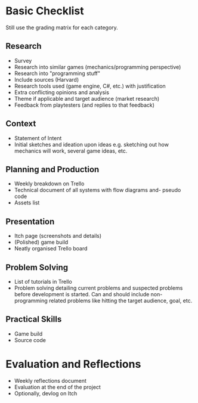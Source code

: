 # Basic Checklist
Still use the grading matrix for each category.

## Research
- Survey
- Research into similar games (mechanics/programming perspective)
- Research into "programming stuff"
- Include sources (Harvard)
- Research tools used (game engine, C#, etc.) with justification
- Extra conflicting opinions and analysis
- Theme if applicable and target audience (market research)
- Feedback from playtesters (and replies to that feedback)

## Context
- Statement of Intent
- Initial sketches and ideation upon ideas e.g. sketching out how mechanics will work, several game ideas, etc.

## Planning and Production
- Weekly breakdown on Trello
- Technical document of all systems with flow diagrams and- pseudo code
- Assets list

## Presentation
- Itch page (screenshots and details)
- (Polished) game build
- Neatly organised Trello board

## Problem Solving
- List of tutorials in Trello
- Problem solving detailing current problems and suspected problems before development is started. Can and should include non-programming related problems like hitting the target audience, goal, etc.

## Practical Skills
- Game build
- Source code

# Evaluation and Reflections
- Weekly reflections document
- Evaluation at the end of the project
- Optionally, devlog on Itch